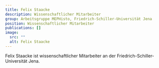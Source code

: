 ```yaml
---
title: Felix Staacke
description: Wissenschaftlicher Mitarbeiter
group: Arbeitsgruppe MEPHisto, Friedrich-Schiller-Universität Jena
position: Wissenschaftlicher Mitarbeiter
publications: []
image:
  src: ""
  alt: Felix Staacke
---
```


Felix Staacke ist wissenschaftlicher Mitarbeiter an der Friedrich-Schiller-Universität Jena.

